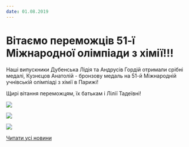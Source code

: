 ```yaml
---
date: 01.08.2019
---
```

# Вітаємо переможців 51-ї Міжнародної олімпіади з хімії!!!

Наші випускники Дубенська Лідія та Андрусів Гордій отримали срібні медалі, Кузнєцов Анатолій - бронзову медаль на 51-й Міжнародній учнівській олімпіаді з хімії в Парижі!

Щирі вітання переможцям, їх батькам і Лілії Тадеївні!

![](/images/blog/вітаємо-переможців-51-ї-міжнародної-олімпіади-з-хімії/chim1.jpg)

![](/images/blog/вітаємо-переможців-51-ї-міжнародної-олімпіади-з-хімії/chim3.jpg)

![](/images/blog/вітаємо-переможців-51-ї-міжнародної-олімпіади-з-хімії/chim2.jpg)

[Читати усі новини](/news)

